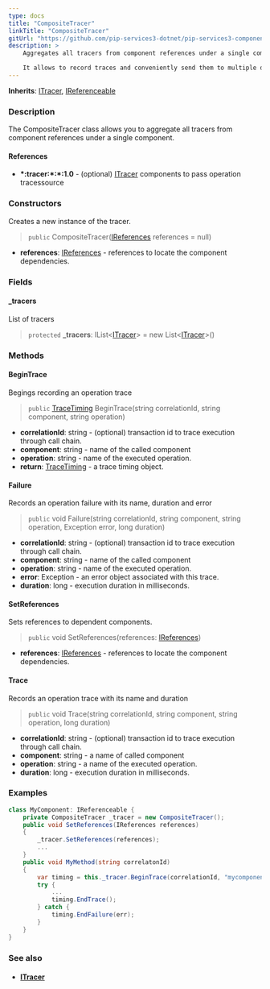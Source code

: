 ```yaml
---
type: docs
title: "CompositeTracer"
linkTitle: "CompositeTracer"
gitUrl: "https://github.com/pip-services3-dotnet/pip-services3-components-dotnet"
description: >
    Aggregates all tracers from component references under a single component.

    It allows to record traces and conveniently send them to multiple destinations. 
---
```


**Inherits**: [ITracer](../itracer), [IReferenceable](../../../commons/refer/ireferenceable)

### Description

The CompositeTracer class allows you to aggregate all tracers from component references under a single component.

#### References

- **\*:tracer:\*:\*:1.0** - (optional) [ITracer](../itracer) components to pass operation tracessource

### Constructors
Creates a new instance of the tracer.

> `public` CompositeTracer([IReferences](../../../commons/refer/ireferences) references = null)

- **references**: [IReferences](../../../commons/refer/ireferences) - references to locate the component dependencies.

### Fields

<span class="hide-title-link">

#### _tracers
List of tracers
> `protected` **_tracers**: IList<[ITracer](../itracer)> = new List<[ITracer](../itracer)>()

</span>

### Methods

#### BeginTrace
Begings recording an operation trace

> `public` [TraceTiming](../trace_timing) BeginTrace(string correlationId, string component, string operation)

- **correlationId**: string - (optional) transaction id to trace execution through call chain.
- **component**: string - name of the called component
- **operation**: string - name of the executed operation.
- **return**: [TraceTiming](../trace_timing) - a trace timing object.


#### Failure
Records an operation failure with its name, duration and error

> `public` void Failure(string correlationId, string component, string operation, Exception error,
long duration)

- **correlationId**: string - (optional) transaction id to trace execution through call chain.
- **component**: string - name of the called component
- **operation**: string - name of the executed operation.
- **error**: Exception - an error object associated with this trace.
- **duration**: long - execution duration in milliseconds.


#### SetReferences
Sets references to dependent components.

> `public` void SetReferences(references: [IReferences](../../../commons/refer/ireferences))

- **references**: [IReferences](../../../commons/refer/ireferences) - references to locate the component dependencies.

#### Trace
Records an operation trace with its name and duration

> `public` void Trace(string correlationId, string component, string operation, long duration)

- **correlationId**: string - (optional) transaction id to trace execution through call chain.
- **component**: string - a name of called component
- **operation**: string - a name of the executed operation.
- **duration**: long - execution duration in milliseconds.

### Examples

```cs
class MyComponent: IReferenceable {
    private CompositeTracer _tracer = new CompositeTracer();
    public void SetReferences(IReferences references)
    {
        _tracer.SetReferences(references);
        ...
    }
    public void MyMethod(string correlatonId)
    {
        var timing = this._tracer.BeginTrace(correlationId, "mycomponent", "mymethod");
        try {
            ...
            timing.EndTrace();
        } catch {
            timing.EndFailure(err);
        }
    }
}
```

### See also
- #### [ITracer](../itracer)
